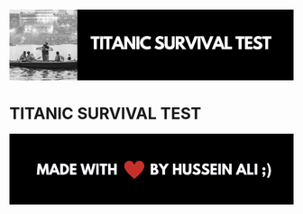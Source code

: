 #
![](https://github.com/thisishusseinali/titanic-survival-prediction/blob/main/header.png)
#
# TITANIC SURVIVAL TEST
![](https://github.com/thisishusseinali/titanic-survival-prediction/blob/main/footer.png)
#

